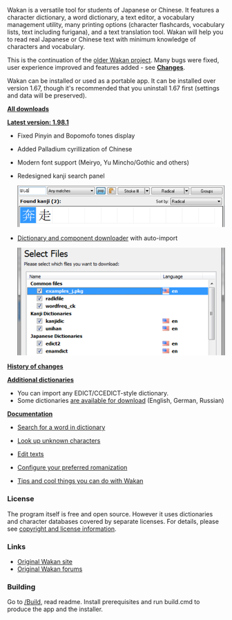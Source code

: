 Wakan is a versatile tool for students of Japanese or Chinese. It features a character dictionary, a word dictionary, a text editor, a vocabulary management utility, many printing options (character flashcards, vocabulary lists, text including furigana), and a text translation tool. Wakan will help you to read real Japanese or Chinese text with minimum knowledge of characters and vocabulary.

This is the continuation of the [older Wakan project](http://wakan.manga.cz). Many bugs were fixed, user experience improved and features added - see **[Changes](Changes)**.

Wakan can be installed or used as a portable app. It can be installed over version 1.67, though it's recommended that you uninstall 1.67 first (settings and data will be preserved).

**[All downloads](https://drive.google.com/folderview?id=0B0jSbSrihj-yRDN4WlJXS05BOVE&usp=sharing#list)**

**[Latest version: 1.98.1](https://drive.google.com/open?id=12o8-D1MQ8i8g_PpIxD-Y007v1QZjqZSm)**

 * Fixed Pinyin and Bopomofo tones display
 * Added Palladium cyrillization of Chinese
 * Modern font support (Meiryo, Yu Mincho/Gothic and others)
 * Redesigned kanji search panel

    ![Docs/images/kanji-search-panel.png](Docs/images/kanji-search-panel.png)

 * [Dictionary and component downloader](Docs/Downloader.md) with auto-import

    ![Docs/images/downloader-select.png](Docs/images/downloader-select.png)


**[History of changes](Docs/Changes.md)**

**[Additional dictionaries](https://drive.google.com/folderview?id=0B0jSbSrihj-yVmtxMll3aEw0RVE&usp=sharing#list)**

  * You can import any EDICT/CCEDICT-style dictionary.
  * Some dictionaries [are available for download](https://drive.google.com/folderview?id=0B0jSbSrihj-yVmtxMll3aEw0RVE&usp=sharing#list) (English, German, Russian)

**[Documentation](Docs/HelpContents.md)**

* [Search for a word in dictionary](Docs/Dictionary.md#Dictionary)

* [Look up unknown characters](Docs/KanjiList.md#Search_tips)

* [Edit texts](Docs/Editor.md#How_to_write_Japanese_text)

* [Configure your preferred romanization](Docs/Settings.md#Romanization)

* [Tips and cool things you can do with Wakan](Docs/Tips.md)

### License
The program itself is free and open source. However it uses dictionaries and character databases covered by separate licenses. For details, please see [copyright and license information](Docs/Copyright.md).

### Links
* [Original Wakan site](http://wakan.manga.cz)
* [Original Wakan forums](http://wakan.manga.cz/forum/)

### Building
Go to [/Build](/Build), read readme. Install prerequisites and run build.cmd to produce the app and the installer.

